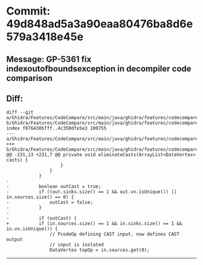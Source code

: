 # Commit: 49d848ad5a3a90eaa80476ba8d6e579a3418e45e
## Message: GP-5361 fix indexoutofboundsexception in decompiler code comparison
## Diff:
```
diff --git a/Ghidra/Features/CodeCompare/src/main/java/ghidra/features/codecompare/graphanalysis/DataGraph.java b/Ghidra/Features/CodeCompare/src/main/java/ghidra/features/codecompare/graphanalysis/DataGraph.java
index f8764305fff..4c350dfe5e3 100755
--- a/Ghidra/Features/CodeCompare/src/main/java/ghidra/features/codecompare/graphanalysis/DataGraph.java
+++ b/Ghidra/Features/CodeCompare/src/main/java/ghidra/features/codecompare/graphanalysis/DataGraph.java
@@ -231,13 +231,7 @@ private void eliminateCasts(ArrayList<DataVertex> casts) {
 					}
 				}
 			}
-
-			boolean outCast = true;
-			if ((out.sinks.size() == 1 && out.vn.isUnique()) || in.sources.size() == 0) {
-				outCast = false;
-			}
-
-			if (outCast) {
+			if (in.sources.size() == 1 && in.sinks.size() == 1 && in.vn.isUnique()) {
 				// PcodeOp defining CAST input, now defines CAST output
 				// input is isolated
 				DataVertex topOp = in.sources.get(0);
```
-----------------------------------
